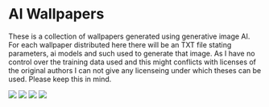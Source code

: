 # AI Wallpapers

These is a collection of wallpapers generated using generative image AI.
For each wallpaper distributed here there will be an TXT file stating parameters, ai models and such used to generate that image.
As I have no control over the training data used and this might conflicts with licenses of the original authors I can not give any licenseing under which theses can be used.
Please keep this in mind.


<img src="openSUSE/blue_hair_cyberpunk_girl_with_glasses_goggles_and_lizard_on_shoulder.jpg" />

<img src="openSUSE/cyberpunk_girl_with_long_green_hair_and_lizard.jpg" />

<img src="openSUSE/girl_with_blue_hair_glasses_and_lizard_on_shoulder.jpg" />

<img src="openSUSE/girl_with_ponytail_tanktop_lizard_at_night_dissolving.jpg" />